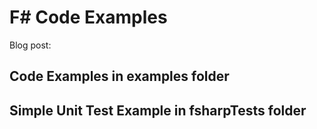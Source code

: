 # F# Code Examples

Blog post: 
## Code Examples in examples folder

## Simple Unit Test Example in fsharpTests folder
